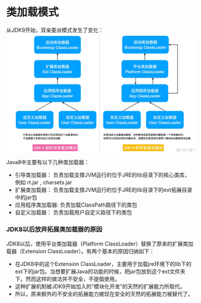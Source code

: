 # 类加载模式
从JDK9开始，双亲委派模式发生了变化：
![Shuang_Qin_Wei_Pai_New-001.png](./pics/Shuang_Qin_Wei_Pai_New-001.png)

Java8中主要有以下几种类加载器：
- 引导类加载器： 负责加载支撑JVM运行的位于JRE的lib目录下的核心类库，例如 rt.jar , charsets.jar
- 扩展类加载器： 负责加载支撑JVM运行的位于JRE的lib目录下的ext拓展目录中的jar包
- 应用程序类加载器: 负责加载ClassPath路径下的类包
- 自定义加载器： 负责加载用户自定义路径下的类包

### JDK8以后放弃拓展类加载器的原因
JDK8以后，使用平台类加载器（Platform ClassLoader）替换了原来的扩展类加载器（Extension ClassLoader）。有两个基本的原因归纳如下：
- 在JDK8中的这个Extension ClassLoader，主要用于加载jre环境下的lib下的ext下的jar包。当想要扩展Java的功能的时候，把jar包放到这个ext文件夹下。然而这样的做法并不安全，不提倡使用。
- 这种扩展机制被JDK9开始加入的“模块化开发”的天然的扩展能力所取代。
- 所以，原来额外的不安全的拓展能力被现在安全的天然的拓展能力被替代了。 